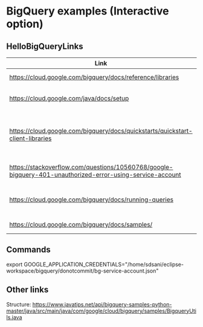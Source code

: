 # BigQuery examples (Interactive option)

## HelloBigQueryLinks
| Link          | Description   |  
| ------------- |:-------------:|  
| https://cloud.google.com/bigquery/docs/reference/libraries      | Client Libraries |
| https://cloud.google.com/java/docs/setup | Java Environment Setup |  
| https://cloud.google.com/bigquery/docs/quickstarts/quickstart-client-libraries | Google platform setup (Service account etc.) |
| https://stackoverflow.com/questions/10560768/google-bigquery-401-unauthorized-error-using-service-account | How to address 401 error |    
| https://cloud.google.com/bigquery/docs/running-queries | Both interactive and batch query |
| https://cloud.google.com/bigquery/docs/samples/ | Code examples |

## Commands  
export GOOGLE_APPLICATION_CREDENTIALS="/home/sdsani/eclipse-workspace/bigquery/donotcommit/bg-service-account.json"

## Other links
Structure: https://www.javatips.net/api/bigquery-samples-python-master/java/src/main/java/com/google/cloud/bigquery/samples/BigqueryUtils.java
